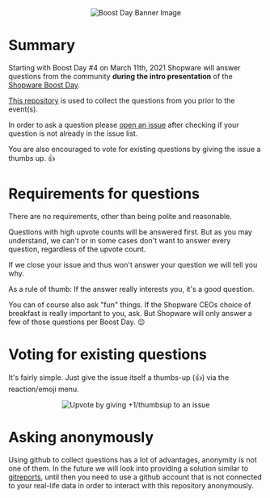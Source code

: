 <div align="center">
  <img src="https://i.imgur.com/K2FUDfw.jpg" alt="Boost Day Banner Image">
</div>

# Summary

Starting with Boost Day #4 on March 11th, 2021 Shopware will answer questions from the community **during the intro presentation** of the [Shopware Boost Day](https://ecommerce.shopware.com/boost-days).

[This repository](https://github.com/shopwareBoostDay/ask-me-anything) is used to collect the questions from you prior to the event(s).

In order to ask a question please [open an issue](https://github.com/shopwareBoostDay/ask-me-anything/issues/new/choose) after checking if your question is not already in the issue list.

You are also encouraged to vote for existing questions by giving the issue a thumbs up. 👍

# Requirements for questions

There are no requirements, other than being polite and reasonable.

Questions with high upvote counts will be answered first. But as you may understand, we can't or in some cases don't want to answer every question, regardless of the upvote count.

If we close your issue and thus won't answer your question we will tell you why.

As a rule of thumb: If the answer really interests you, it's a good question.

You can of course also ask "fun" things. If the Shopware CEOs choice of breakfast is really important to you, ask. But Shopware will only answer a few of those questions per Boost Day. 😉 

# Voting for existing questions

It's fairly simple. Just give the issue itself a thumbs-up (👍) via the reaction/emoji menu.

<div align="center">
  <img src="https://i.imgur.com/d88FbNC.png" alt="Upvote by giving +1/thumbsup to an issue">
</div>

# Asking anonymously

Using github to collect questions has a lot of advantages, anonymity is not one of them.
In the future we will look into providing a solution similar to [gitreports](https://github.com/schneidmaster/gitreports.com), until then you need to use a github account that is not connected to your real-life data in order to interact with this repository anonymously.
